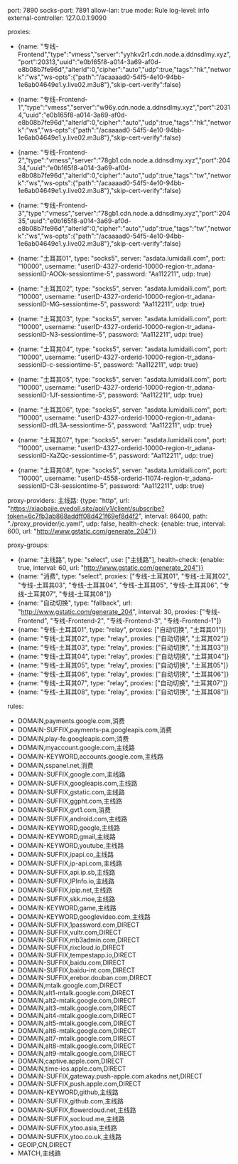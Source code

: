 port: 7890
socks-port: 7891
allow-lan: true
mode: Rule
log-level: info
external-controller: 127.0.0.1:9090

proxies:
  - {name: "专线-Frontend","type":"vmess","server":"yyhkv2r1.cdn.node.a.ddnsdlmy.xyz","port":20313,"uuid":"e0b165f8-a014-3a69-af0d-e8b08b7fe96d","alterId":0,"cipher":"auto","udp":true,"tags":"hk","network":"ws","ws-opts":{"path":"/acaaaad0-54f5-4e10-94bb-1e6ab04649e1.y.live02.m3u8"},"skip-cert-verify":false}

  - {name: "专线-Frontend-1","type":"vmess","server":"w96y.cdn.node.a.ddnsdlmy.xyz","port":20314,"uuid":"e0b165f8-a014-3a69-af0d-e8b08b7fe96d","alterId":0,"cipher":"auto","udp":true,"tags":"hk","network":"ws","ws-opts":{"path":"/acaaaad0-54f5-4e10-94bb-1e6ab04649e1.y.live02.m3u8"},"skip-cert-verify":false}

  - {name: "专线-Frontend-2","type":"vmess","server":"78gb1.cdn.node.a.ddnsdlmy.xyz","port":20434,"uuid":"e0b165f8-a014-3a69-af0d-e8b08b7fe96d","alterId":0,"cipher":"auto","udp":true,"tags":"tw","network":"ws","ws-opts":{"path":"/acaaaad0-54f5-4e10-94bb-1e6ab04649e1.y.live02.m3u8"},"skip-cert-verify":false}

  - {name: "专线-Frontend-3","type":"vmess","server":"78gb1.cdn.node.a.ddnsdlmy.xyz","port":20435,"uuid":"e0b165f8-a014-3a69-af0d-e8b08b7fe96d","alterId":0,"cipher":"auto","udp":true,"tags":"tw","network":"ws","ws-opts":{"path":"/acaaaad0-54f5-4e10-94bb-1e6ab04649e1.y.live02.m3u8"},"skip-cert-verify":false}

  - {name: "土耳其01", type: "socks5", server: "asdata.lumidaili.com", port: "10000", username: "userID-4327-orderid-10000-region-tr_adana-sessionID-AOOk-sessiontime-5", password: "Aa112211", udp: true}
  - {name: "土耳其02", type: "socks5", server: "asdata.lumidaili.com", port: "10000", username: "userID-4327-orderid-10000-region-tr_adana-sessionID-MG-sessiontime-5", password: "Aa112211", udp: true}
  - {name: "土耳其03", type: "socks5", server: "asdata.lumidaili.com", port: "10000", username: "userID-4327-orderid-10000-region-tr_adana-sessionID-N3-sessiontime-5", password: "Aa112211", udp: true}
  - {name: "土耳其04", type: "socks5", server: "asdata.lumidaili.com", port: "10000", username: "userID-4327-orderid-10000-region-tr_adana-sessionID-c-sessiontime-5", password: "Aa112211", udp: true}
  - {name: "土耳其05", type: "socks5", server: "asdata.lumidaili.com", port: "10000", username: "userID-4327-orderid-10000-region-tr_adana-sessionID-1Jf-sessiontime-5", password: "Aa112211", udp: true}
  - {name: "土耳其06", type: "socks5", server: "asdata.lumidaili.com", port: "10000", username: "userID-4327-orderid-10000-region-tr_adana-sessionID-dfL3A-sessiontime-5", password: "Aa112211", udp: true}
  - {name: "土耳其07", type: "socks5", server: "asdata.lumidaili.com", port: "10000", username: "userID-4327-orderid-10000-region-tr_adana-sessionID-XaZQc-sessiontime-5", password: "Aa112211", udp: true}
  - {name: "土耳其08", type: "socks5", server: "asdata.lumidaili.com", port: "10000", username: "userID-4558-orderid-11074-region-tr_adana-sessionID-C3l-sessiontime-5", password: "Aa112211", udp: true}
  

proxy-providers:
  主线路: {type: "http", url: "https://xiaobajie.eyedoll.site/api/v1/client/subscribe?token=6c7fb3ab868addff08d421f69ef8d4f2", interval: 86400, path: "./proxy_provider/jc.yaml", udp: false, health-check: {enable: true, interval: 600, url: "http://www.gstatic.com/generate_204"}}

proxy-groups:
  - {name: "主线路", type: "select", use: ["主线路"], health-check: {enable: true, interval: 60, url: "http://www.gstatic.com/generate_204"}}
  - {name: "消费", type: "select", proxies: ["专线-土耳其01", "专线-土耳其02", "专线-土耳其03", "专线-土耳其04", "专线-土耳其05", "专线-土耳其06", "专线-土耳其07", "专线-土耳其08"]}
  - {name: "自动切换", type: "fallback", url: "http://www.gstatic.com/generate_204", interval: 30, proxies: ["专线-Frontend", "专线-Frontend-2", "专线-Frontend-3", "专线-Frontend-1"]}
  - {name: "专线-土耳其01", type: "relay", proxies: ["自动切换", "土耳其01"]}
  - {name: "专线-土耳其02", type: "relay", proxies: ["自动切换", "土耳其02"]}
  - {name: "专线-土耳其03", type: "relay", proxies: ["自动切换", "土耳其03"]}
  - {name: "专线-土耳其04", type: "relay", proxies: ["自动切换", "土耳其04"]}
  - {name: "专线-土耳其05", type: "relay", proxies: ["自动切换", "土耳其05"]}
  - {name: "专线-土耳其06", type: "relay", proxies: ["自动切换", "土耳其06"]}
  - {name: "专线-土耳其07", type: "relay", proxies: ["自动切换", "土耳其07"]}
  - {name: "专线-土耳其08", type: "relay", proxies: ["自动切换", "土耳其08"]}
  

rules:
  - DOMAIN,payments.google.com,消费
  - DOMAIN-SUFFIX,payments-pa.googleapis.com,消费
  - DOMAIN,play-fe.googleapis.com,消费
  - DOMAIN,myaccount.google.com,主线路
  - DOMAIN-KEYWORD,accounts.google.com,主线路
  - DOMAIN,sspanel.net,消费
  - DOMAIN-SUFFIX,google.com,主线路
  - DOMAIN-SUFFIX,googleapis.com,主线路
  - DOMAIN-SUFFIX,gstatic.com,主线路
  - DOMAIN-SUFFIX,ggpht.com,主线路
  - DOMAIN-SUFFIX,gvt1.com,消费
  - DOMAIN-SUFFIX,android.com,主线路
  - DOMAIN-KEYWORD,google,主线路
  - DOMAIN-KEYWORD,gmail,主线路
  - DOMAIN-KEYWORD,youtube,主线路
  - DOMAIN-SUFFIX,ipapi.co,主线路
  - DOMAIN-SUFFIX,ip-api.com,主线路
  - DOMAIN-SUFFIX,api.ip.sb,主线路
  - DOMAIN-SUFFIX,IPInfo.io,主线路
  - DOMAIN-SUFFIX,ipip.net,主线路
  - DOMAIN-SUFFIX,skk.moe,主线路
  - DOMAIN-KEYWORD,game,主线路
  - DOMAIN-KEYWORD,googlevideo.com,主线路
  - DOMAIN-SUFFIX,1password.com,DIRECT
  - DOMAIN-SUFFIX,vultr.com,DIRECT
  - DOMAIN-SUFFIX,mb3admin.com,DIRECT
  - DOMAIN-SUFFIX,rixcloud.io,DIRECT
  - DOMAIN-SUFFIX,tempestapp.io,DIRECT
  - DOMAIN-SUFFIX,baidu.com,DIRECT
  - DOMAIN-SUFFIX,baidu-int.com,DIRECT
  - DOMAIN-SUFFIX,erebor.douban.com,DIRECT
  - DOMAIN,mtalk.google.com,DIRECT
  - DOMAIN,alt1-mtalk.google.com,DIRECT
  - DOMAIN,alt2-mtalk.google.com,DIRECT
  - DOMAIN,alt3-mtalk.google.com,DIRECT
  - DOMAIN,alt4-mtalk.google.com,DIRECT
  - DOMAIN,alt5-mtalk.google.com,DIRECT
  - DOMAIN,alt6-mtalk.google.com,DIRECT
  - DOMAIN,alt7-mtalk.google.com,DIRECT
  - DOMAIN,alt8-mtalk.google.com,DIRECT
  - DOMAIN,alt9-mtalk.google.com,DIRECT
  - DOMAIN,captive.apple.com,DIRECT
  - DOMAIN,time-ios.apple.com,DIRECT
  - DOMAIN-SUFFIX,gateway.push-apple.com.akadns.net,DIRECT
  - DOMAIN-SUFFIX,push.apple.com,DIRECT
  - DOMAIN-KEYWORD,github,主线路
  - DOMAIN-SUFFIX,github.com,主线路
  - DOMAIN-SUFFIX,flowercloud.net,主线路
  - DOMAIN-SUFFIX,socloud.me,主线路
  - DOMAIN-SUFFIX,ytoo.asia,主线路
  - DOMAIN-SUFFIX,ytoo.co.uk,主线路
  - GEOIP,CN,DIRECT
  - MATCH,主线路
